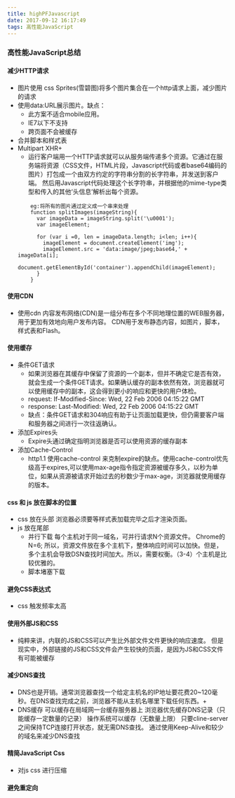 ```yaml
---
title: highPFJavascript
date: 2017-09-12 16:17:49
tags: 高性能JavaScript
---
```

### 高性能JavaScript总结
#### 减少HTTP请求
* 图片使用 css Sprites(雪碧图)将多个图片集合在一个http请求上面，减少图片的请求
* 使用data:URL展示图片。缺点：
    * 此方案不适合mobile应用。
    * IE7以下不支持
    * 跨页面不会被缓存
* 合并脚本和样式表
* Multipart XHR+
    * 运行客户端用一个HTTP请求就可以从服务端传递多个资源。它通过在服务端将资源（CSS文件，HTML片段，Javascript代码或者base64编码的图片）打包成一个由双方约定的字符串分割的长字符串，并发送到客户端。
然后用Javascript代码处理这个长字符串，并根据他的mime-type类型和传入的其他‘头信息’解析出每个资源。
    ```
        eg:将所有的图片通过定义成一个串来处理
        function splitImages(imageString){
          var imageData = imageString.split('\u0001');
          var imageElement;

          for (var i =0, len = imageData.length; i<len; i++){
            imageElement = document.createElement('img');
            imageElement.src = 'data:image/jpeg;base64,' + imageData[i];
            document.getElementById('container').appendChild(imageElement);
          }
        }
    ```

#### 使用CDN
* 使用cdn 内容发布网络(CDN)是一组分布在多个不同地理位置的WEB服务器，用于更加有效地向用户发布内容。
CDN用于发布静态内容，如图片，脚本，样式表和Flash。

#### 使用缓存
* 条件GET请求
  * 如果浏览器在其缓存中保留了资源的一个副本，但并不确定它是否有效，就会生成一个条件GET请求。如果确认缓存的副本依然有效，浏览器就可以使用缓存中的副本，这会得到更小的响应和更快的用户体检。
  * request: If-Modified-Since: Wed, 22 Feb 2006 04:15:22 GMT
  * response: Last-Modified: Wed, 22 Feb 2006 04:15:22 GMT
  * 缺点：条件GET请求和304响应有助于让页面加载更快，但仍需要客户端和服务器之间进行一次往返确认。
* 添加Expires头
  * Expire头通过确定指明浏览器是否可以使用资源的缓存副本
* 添加Cache-Control
  * http1.1 使用cache-control 来克制expire的缺点。使用cache-control优先级高于expires,可以使用max-age指令指定资源被缓存多久，以秒为单位，如果从资源被请求开始过去的秒数少于max-age，浏览器就使用缓存的版本。

#### css 和 js 放在脚本的位置
* css 放在头部 浏览器必须要等样式表加载完毕之后才渲染页面。
* js 放在尾部
  * 并行下载
    每个主机对于同一域名，可并行请求N个资源文件。
    Chrome的N=6;
    所以，资源文件放在多个主机下，整体响应时间可以加快。但是，多个主机会导致DSN查找时间加大。所以，需要权衡。（3-4）个主机是比较优雅的。
  * 脚本堵塞下载

#### 避免CSS表达式
* css 触发频率太高
#### 使用外部JS和CSS
* 纯粹来讲，内联的JS和CSS可以产生比外部文件文件更快的响应速度。
  但是现实中，外部链接的JS和CSS文件会产生较快的页面，是因为JS和CSS文件有可能被缓存

#### 减少DNS查找
* DNS也是开销。通常浏览器查找一个给定主机名的IP地址要花费20~120毫秒。在DNS查找完成之前，浏览器不能从主机名哪里下载任何东西。+
* DNS缓存
  可以缓存在局域网一台缓存服务器上
  浏览器优先缓存DNS记录（只能缓存一定数量的记录）
  操作系统可以缓存（无数量上限）
  只要cline-server之间保持TCP连接打开状态，就无需DNS查找。
  通过使用Keep-Alive和较少的域名来减少DNS查找

#### 精简JavaScript Css
 * 对js css 进行压缩

#### 避免重定向


